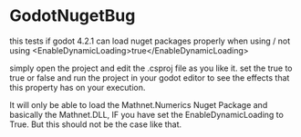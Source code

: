 # GodotNugetBug
this tests if godot 4.2.1 can load nuget packages properly when using / not using &lt;EnableDynamicLoading>true&lt;/EnableDynamicLoading>

simply open the project and edit the .csproj file as you like it. set the 
<EnableDynamicLoading>true</EnableDynamicLoading>
to true or false and run the project in your godot editor to see the effects that this property has on your execution. 

It will only be able to load the Mathnet.Numerics Nuget Package and basically the Mathnet.DLL, IF you have set the EnableDynamicLoading to True. 
But this should not be the case like that.
